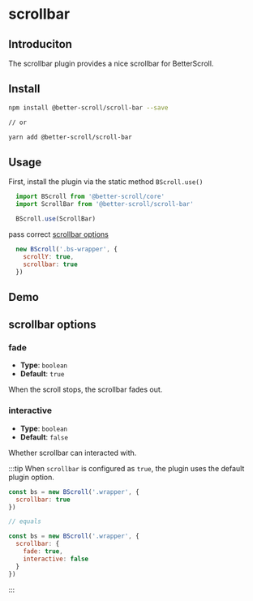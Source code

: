 # scrollbar

## Introduciton

  The scrollbar plugin provides a nice scrollbar for BetterScroll.

## Install

```bash
npm install @better-scroll/scroll-bar --save

// or

yarn add @better-scroll/scroll-bar
```

## Usage

First, install the plugin via the static method `BScroll.use()`

```js
  import BScroll from '@better-scroll/core'
  import ScrollBar from '@better-scroll/scroll-bar'

  BScroll.use(ScrollBar)
```

pass correct [scrollbar options](./scroll-bar.html#scrollbar-options)

```js
  new BScroll('.bs-wrapper', {
    scrollY: true,
    scrollbar: true
  })
```

## Demo

<demo qrcode-url="scrollbar/default" :render-code="true">
  <template slot="code-template">
    <<< @/examples/vue/components/scrollbar/default.vue?template
  </template>
  <template slot="code-script">
    <<< @/examples/vue/components/scrollbar/default.vue?script
  </template>
  <template slot="code-style">
    <<< @/examples/vue/components/scrollbar/default.vue?style
  </template>
  <scrollbar-default slot="demo"></scrollbar-default>
</demo>

## scrollbar options

### fade

  - **Type**: `boolean`
  - **Default**: `true`

  When the scroll stops, the scrollbar fades out.

### interactive

  - **Type**: `boolean`
  - **Default**: `false`

  Whether scrollbar can interacted with.

:::tip
When `scrollbar` is configured as `true`, the plugin uses the default plugin option.

```js
const bs = new BScroll('.wrapper', {
  scrollbar: true
})

// equals

const bs = new BScroll('.wrapper', {
  scrollbar: {
    fade: true,
    interactive: false
  }
})
```
:::
